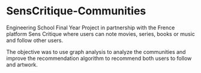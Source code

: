 # SensCritique-Communities

Engineering School Final Year Project in partnership with the Frence platform Sens Critique where users can note movies, series, books or music and follow other users.

The objective was to use graph analysis to analyze the communities and improve the recommendation algorithm to recommend both users to follow and artwork.
